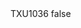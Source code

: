 <?xml version="1.0" encoding="UTF-8"?>
<CustomMetadata xmlns="http://soap.sforce.com/2006/04/metadata">
    <label>TXU1036</label>
    <protected>false</protected>
</CustomMetadata>
